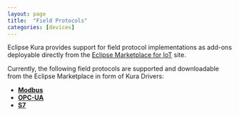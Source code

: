 ```yaml
---
layout: page
title:  "Field Protocols"
categories: [devices]
---
```


Eclipse Kura provides support for field protocol implementations as add-ons deployable directly from the [Eclipse Marketplace for IoT](https://marketplace.eclipse.org/taxonomy/term/4397%2C4396/title) site.

Currently, the following field protocols are supported and downloadable from the Eclipse Marketplace in form of Kura Drivers:
- **[Modbus](https://marketplace.eclipse.org/content/esf-modbus-driver-community-edition)**
- **[OPC-UA](https://marketplace.eclipse.org/content/opc-ua-driver-kura)**
- **[S7](https://marketplace.eclipse.org/content/s7-driver-kura-developer-preview)**